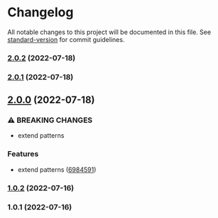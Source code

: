 # Changelog

All notable changes to this project will be documented in this file. See [standard-version](https://github.com/conventional-changelog/standard-version) for commit guidelines.

### [2.0.2](https://github.com/owlnai/discord-osiris/compare/v2.0.1...v2.0.2) (2022-07-18)

### [2.0.1](https://github.com/owlnai/discord-osiris/compare/v2.0.0...v2.0.1) (2022-07-18)

## [2.0.0](https://github.com/owlnai/discord-osiris/compare/v1.0.2...v2.0.0) (2022-07-18)


### ⚠ BREAKING CHANGES

* extend patterns

### Features

* extend patterns ([6984591](https://github.com/owlnai/discord-osiris/commit/698459116138028d23ddfa07309b631a157779be))

### [1.0.2](https://github.com/owlnai/discord-osiris/compare/v1.0.1...v1.0.2) (2022-07-16)

### 1.0.1 (2022-07-16)
